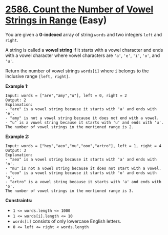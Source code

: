 # [2586. Count the Number of Vowel Strings in Range][link] (Easy)

[link]: https://leetcode.com/problems/count-the-number-of-vowel-strings-in-range/

You are given a **0-indexed** array of string `words` and two integers `left` and `right`.

A string is called a **vowel string** if it starts with a vowel character and ends with a vowel
character where vowel characters are `'a'`, `'e'`, `'i'`, `'o'`, and `'u'`.

Return the number of vowel strings  `words[i]` where  `i` belongs to the inclusive range  `[left,
right]`.

**Example 1:**

```
Input: words = ["are","amy","u"], left = 0, right = 2
Output: 2
Explanation:
- "are" is a vowel string because it starts with 'a' and ends with 'e'.
- "amy" is not a vowel string because it does not end with a vowel.
- "u" is a vowel string because it starts with 'u' and ends with 'u'.
The number of vowel strings in the mentioned range is 2.
```

**Example 2:**

```
Input: words = ["hey","aeo","mu","ooo","artro"], left = 1, right = 4
Output: 3
Explanation:
- "aeo" is a vowel string because it starts with 'a' and ends with 'o'.
- "mu" is not a vowel string because it does not start with a vowel.
- "ooo" is a vowel string because it starts with 'o' and ends with 'o'.
- "artro" is a vowel string because it starts with 'a' and ends with 'o'.
The number of vowel strings in the mentioned range is 3.
```

**Constraints:**

- `1 <= words.length <= 1000`
- `1 <= words[i].length <= 10`
- `words[i]` consists of only lowercase English letters.
- `0 <= left <= right < words.length`
